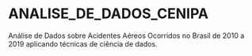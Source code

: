 # ANALISE_DE_DADOS_CENIPA
Análise de Dados sobre Acidentes Aéreos Ocorridos no Brasil de 2010 a 2019 aplicando técnicas de ciência de dados.
